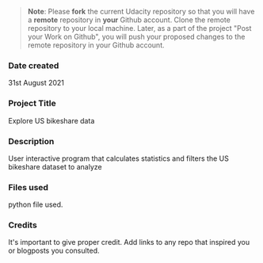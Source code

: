>**Note**: Please **fork** the current Udacity repository so that you will have a **remote** repository in **your** Github account. Clone the remote repository to your local machine. Later, as a part of the project "Post your Work on Github", you will push your proposed changes to the remote repository in your Github account.

### Date created
31st August 2021

### Project Title
Explore US bikeshare data

### Description
User interactive program that calculates statistics and filters the US bikeshare dataset to analyze

### Files used
python file used.

### Credits
It's important to give proper credit. Add links to any repo that inspired you or blogposts you consulted.
